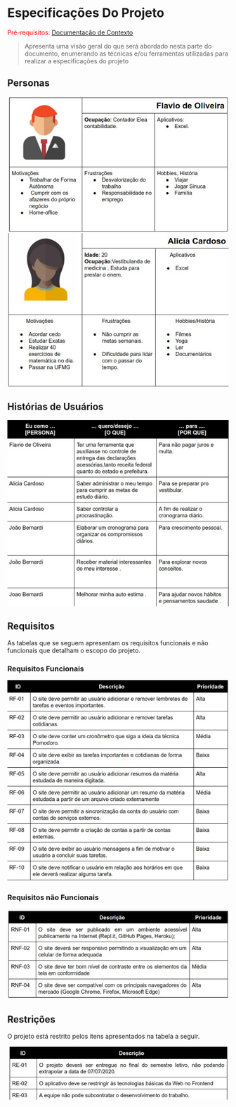 # Especificações Do Projeto

<span style="color:red">Pré-requisitos: <a href="1-Contexto.md"> Documentação de Contexto</a></span>

> Apresenta uma visão geral do que será abordado nesta parte do
> documento, enumerando as técnicas e/ou ferramentas utilizadas para
> realizar a especificações do projeto

## Personas

![Persona](images/Persona.jpeg)
![persona1](images/Persona1.jpeg)

## Histórias de Usuários

![persona1](images/Historia.jpeg)

## Requisitos

As tabelas que se seguem apresentam os requisitos funcionais e não funcionais que detalham o escopo do projeto.

### Requisitos Funcionais

![persona1](images/funcional.jpeg)

### Requisitos não Funcionais

![persona1](images/nfuncional.jpeg)

## Restrições

O projeto está restrito pelos itens apresentados na tabela a seguir.

![persona1](images/retrição.jpeg)
